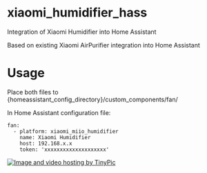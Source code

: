 # xiaomi_humidifier_hass
Integration of Xiaomi Humidifier into Home Assistant

Based on existing Xiaomi AirPurifier integration into Home Assistant

# Usage
Place both files to {homeassistant_config_directory}/custom_components/fan/

In Home Assistant configuration file:
```
fan:
  - platform: xiaomi_miio_humidifier
    name: Xiaomi Humidifier
    host: 192.168.x.x
    token: 'xxxxxxxxxxxxxxxxxxxx'
```
 

<a href="http://tinypic.com?ref=28uoisj" target="_blank"><img src="http://i68.tinypic.com/28uoisj.jpg" border="0" alt="Image and video hosting by TinyPic"></a>
